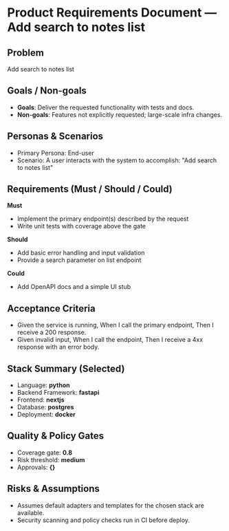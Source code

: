 # Product Requirements Document — Add search to notes list

## Problem
Add search to notes list

## Goals / Non-goals
- **Goals**: Deliver the requested functionality with tests and docs.
- **Non-goals**: Features not explicitly requested; large-scale infra changes.

## Personas & Scenarios
- Primary Persona: End-user
- Scenario: A user interacts with the system to accomplish: "Add search to notes list"

## Requirements (Must / Should / Could)
**Must**
- Implement the primary endpoint(s) described by the request
- Write unit tests with coverage above the gate

**Should**
- Add basic error handling and input validation
- Provide a search parameter on list endpoint

**Could**
- Add OpenAPI docs and a simple UI stub

## Acceptance Criteria
- Given the service is running, When I call the primary endpoint, Then I receive a 200 response.
- Given invalid input, When I call the endpoint, Then I receive a 4xx response with an error body.

## Stack Summary (Selected)
- Language: **python**
- Backend Framework: **fastapi**
- Frontend: **nextjs**
- Database: **postgres**
- Deployment: **docker**

## Quality & Policy Gates
- Coverage gate: **0.8**
- Risk threshold: **medium**
- Approvals: **{}**

## Risks & Assumptions
- Assumes default adapters and templates for the chosen stack are available.
- Security scanning and policy checks run in CI before deploy.
